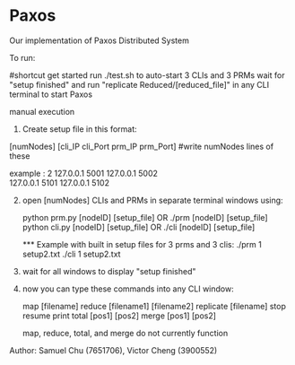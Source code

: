 # Paxos

Our implementation of Paxos Distributed System 

To run:

#shortcut get started
run ./test.sh to auto-start 3 CLIs and 3 PRMs
wait for "setup finished" and run "replicate Reduced/[reduced_file]" in any CLI terminal to start Paxos 


manual execution
1) Create setup file in this format:

[numNodes]
[cli_IP cli_Port prm_IP prm_Port] #write numNodes lines of these 

example :
2
127.0.0.1 5001 127.0.0.1 5002  
127.0.0.1 5101 127.0.0.1 5102


2) open [numNodes] CLIs and PRMs in separate terminal windows using:

	python prm.py [nodeID] [setup_file] OR ./prm [nodeID] [setup_file] 
	python cli.py [nodeID] [setup_file] OR ./cli [nodeID] [setup_file]

	*** Example with built in setup files for 3 prms and 3 clis: 
	./prm 1 setup2.txt
	./cli 1 setup2.txt


3) wait for all windows to display "setup finished"

4) now you can type these commands into any CLI window:

	map [filename]
	reduce [filename1] [filename2]
	replicate [filename]
	stop
	resume
	print
	total [pos1] [pos2]
	merge [pos1] [pos2]

   map, reduce, total, and merge do not currently function

Author: Samuel Chu (7651706), Victor Cheng (3900552)



